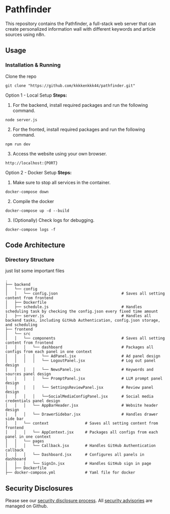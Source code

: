 # Pathfinder

This repository contains the Pathfinder, a full-stack web server that can create personalized information wall with different keywords and article sources using n8n.


## Usage

### Installation & Running

Clone the repo
```
git clone "https://github.com/kkkkenkkk44/pathfinder.git"
```

Option 1 - Local Setup
**Steps:**
1. For the backend, install required packages and run the following command.
```
node server.js
```
2. For the fronted, install required packages and run the following command.
```
npm run dev
```
3. Access the website using your own browser.
```
http://localhost:{PORT}
```

Option 2 - Docker Setup
**Steps:**
1. Make sure to stop all services in the container.
```
docker-compose down
```
2. Compile the docker
```
docker-compose up -d --build
```
3. (Optionally) Check logs for debugging.
```
docker-compose logs -f
```

## Code Architecture

### Directory Structure
just list some important files

```shell
.
├── backend
│   └── config
│   │   └── config.json                            # Saves all setting content from frontend
│   ├── Dockerfile
│   ├── schedule.js                                # Handles scheduling task by checking the config.json every fixed time amount
│   ├── server.js                                  # Handles all backend tasks, including GitHub Authentication, config.json storage, and scheduling
├── frontend
│   └── src
│   │   └── components                             # Saves all setting content from frontend
│   │   │   └── dashboard                          # Packages all configs from each panel in one context
│   │   │   │   └── AdPanel.jsx                    # Ad panel design
│   │   │   │   └── LogoutPanel.jsx                # Log out panel design
│   │   │   │   └── NewsPanel.jsx                  # Keywords and sources panel design
│   │   │   │   └── PromptPanel.jsx                # LLM prompt panel design
│   │   │   │   └── SettingsReviewPanel.jsx        # Review panel design
│   │   │   │   └──SocialMediaConfigPanel.jsx      # Social media credentials panel design
│   │   │   └── AppBarHeader.jsx                   # Website header design
│   │   │   └── DrawerSidebar.jsx                  # Handles drawer side bar
│   │   └── context                # Saves all setting content from frontend
│   │   │   └── AppContext.jsx     # Packages all configs from each panel in one context
│   │   └── pages
│   │   │   └── Callback.jsx       # Handles GitHub Authentication callback
│   │   │   └── Dashboard.jsx      # Configures all panels in dashboard
│   │   │   └── SignIn.jsx         # Handles GitHub sign in page
│   ├── Dockerfile
├── docker-compose.yml             # Yaml file for docker
```

## Security Disclosures

Please see our [security disclosure process](SECURITY.md). All [security advisories](https://github.com/google-gemini/gemini-cli/security/advisories) are managed on Github.
